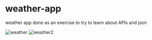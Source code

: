 # weather-app
weather app done as an exercise to try to learn about APIs and json


![weather](https://user-images.githubusercontent.com/85871682/136019642-e4929fa5-b646-4e98-bc12-7a6ccb985ecd.JPG)
![weather2](https://user-images.githubusercontent.com/85871682/136019644-661200da-c9e8-4dde-a9f7-83b007938c58.JPG)
